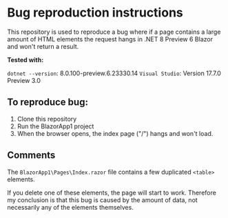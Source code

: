 # Bug reproduction instructions

This repository is used to reproduce a bug where if a page contains a large amount of HTML elements the request hangs in .NET 8 Preview 6 Blazor and won't return a result.

**Tested with:**

`dotnet --version`: 8.0.100-preview.6.23330.14
`Visual Studio`: Version 17.7.0 Preview 3.0

## To reproduce bug:
1. Clone this repository
2. Run the BlazorApp1 project
3. When the browser opens, the index page ("/") hangs and won't load.

## Comments
The `BlazorApp1\Pages\Index.razor` file contains a few duplicated `<table>` elements. 

If you delete one of these elements, the page will start to work. Therefore my conclusion is that this bug is caused by the amount of data, not necessarily any of the elements themselves.